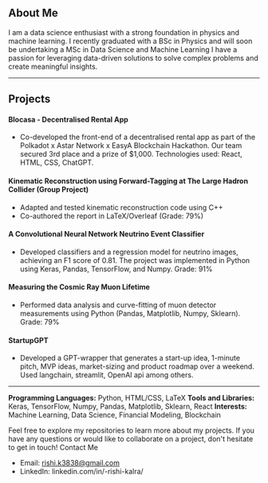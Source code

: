 ## About Me

I am a data science enthusiast with a strong foundation in physics and machine learning. I recently graduated with a BSc in Physics and will soon be undertaking a MSc in Data Science and Machine Learning I have a passion for leveraging data-driven solutions to solve complex problems and create meaningful insights.

-----------------------------------------------------------------------------------------------------------------------------------------------------------------------------------------------------------------------


## Projects
#### Blocasa - Decentralised Rental App

 - Co-developed the front-end of a decentralised rental app as part of the Polkadot x Astar Network x EasyA Blockchain Hackathon. Our team secured 3rd place and a prize of $1,000. Technologies used: React, HTML, CSS, ChatGPT.

#### Kinematic Reconstruction using Forward-Tagging at The Large Hadron Collider (Group Project)

- Adapted and tested kinematic reconstruction code using C++
- Co-authored the report in LaTeX/Overleaf (Grade: 79%)

#### A Convolutional Neural Network Neutrino Event Classifier

- Developed classifiers and a regression model for neutrino images, achieving an F1 score of 0.81. The project was implemented in Python using Keras, Pandas, TensorFlow, and Numpy. Grade: 91%

#### Measuring the Cosmic Ray Muon Lifetime

- Performed data analysis and curve-fitting of muon detector measurements using Python (Pandas, Matplotlib, Numpy, Sklearn). Grade: 79%

#### StartupGPT

- Developed a GPT-wrapper that generates a start-up idea, 1-minute pitch, MVP ideas, market-sizing and product roadmap over a weekend. Used langchain, streamlit, OpenAI api among others.


-----------------------------------------------------------------------------------------------------------------------------------------------------------------------------------------------------------------------

**Programming Languages:** Python, HTML/CSS, LaTeX
**Tools and Libraries:** Keras, TensorFlow, Numpy, Pandas, Matplotlib, Sklearn, React
**Interests:** Machine Learning, Data Science, Financial Modeling, Blockchain

Feel free to explore my repositories to learn more about my projects. If you have any questions or would like to collaborate on a project, don't hesitate to get in touch!
Contact Me

- Email: rishi.k3838@gmail.com
- LinkedIn: linkedin.com/in/-rishi-kalra/

<!---
rk68/rk68 is a ✨ special ✨ repository because its `README.md` (this file) appears on your GitHub profile.
You can click the Preview link to take a look at your changes.
--->
